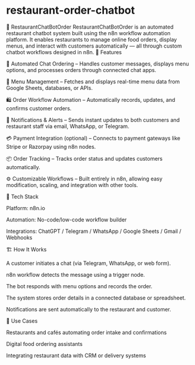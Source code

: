 # restaurant-order-chatbot
🍴 RestaurantChatBotOrder  RestaurantChatBotOrder is an automated restaurant chatbot system built using the n8n workflow automation platform. It enables restaurants to manage online food orders, display menus, and interact with customers automatically — all through custom chatbot workflows designed in n8n.
🌟 Features

💬 Automated Chat Ordering – Handles customer messages, displays menu options, and processes orders through connected chat apps.

🧾 Menu Management – Fetches and displays real-time menu data from Google Sheets, databases, or APIs.

🛍️ Order Workflow Automation – Automatically records, updates, and confirms customer orders.

🔔 Notifications & Alerts – Sends instant updates to both customers and restaurant staff via email, WhatsApp, or Telegram.

💳 Payment Integration (optional) – Connects to payment gateways like Stripe or Razorpay using n8n nodes.

📦 Order Tracking – Tracks order status and updates customers automatically.

⚙️ Customizable Workflows – Built entirely in n8n, allowing easy modification, scaling, and integration with other tools.

🧰 Tech Stack

Platform: n8n.io 

Automation: No-code/low-code workflow builder

Integrations: ChatGPT / Telegram / WhatsApp / Google Sheets / Gmail / Webhooks

🏗️ How It Works

A customer initiates a chat (via Telegram, WhatsApp, or web form).

n8n workflow detects the message using a trigger node.

The bot responds with menu options and records the order.

The system stores order details in a connected database or spreadsheet.

Notifications are sent automatically to the restaurant and customer.

🚀 Use Cases

Restaurants and cafés automating order intake and confirmations

Digital food ordering assistants

Integrating restaurant data with CRM or delivery systems

